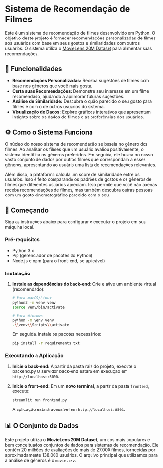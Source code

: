 # Sistema de Recomendação de Filmes

Este é um sistema de recomendação de filmes desenvolvido em Python. O objetivo deste projeto é fornecer recomendações personalizadas de filmes aos usuários com base em seus gostos e similaridades com outros usuários. O sistema utiliza o [MovieLens 20M Dataset](https://www.kaggle.com/datasets/grouplens/movielens-20m-dataset) para alimentar suas recomendações.

## 🚀 Funcionalidades

-   **Recomendações Personalizadas:** Receba sugestões de filmes com base nos gêneros que você mais gosta.
-   **Curta suas Recomendações:** Demonstre seu interesse em um filme recomendado, ajudando a aprimorar futuras sugestões.
-   **Análise de Similaridade:** Descubra o quão parecido o seu gosto para filmes é com o de outros usuários do sistema.
-   **Visualização de Dados:** Explore gráficos interativos que apresentam insights sobre os dados de filmes e as preferências dos usuários.

## ⚙️ Como o Sistema Funciona

O núcleo do nosso sistema de recomendação se baseia no gênero dos filmes. Ao analisar os filmes que um usuário avaliou positivamente, o sistema identifica os gêneros preferidos. Em seguida, ele busca no nosso vasto conjunto de dados por outros filmes que correspondam a esses gêneros, apresentando ao usuário uma lista de recomendações relevantes.

Além disso, a plataforma calcula um score de similaridade entre os usuários. Isso é feito comparando os padrões de gostos e os gêneros de filmes que diferentes usuários apreciam. Isso permite que você não apenas receba recomendações de filmes, mas também descubra outras pessoas com um gosto cinematográfico parecido com o seu.

## 🏁 Começando

Siga as instruções abaixo para configurar e executar o projeto em sua máquina local.

### Pré-requisitos

-   Python 3.x
-   Pip (gerenciador de pacotes do Python)
-   Node.js e npm (para o front-end, se aplicável)

### Instalação

1.  **Instale as dependências do back-end:**
    Crie e ative um ambiente virtual (recomendado):
    ```bash
    # Para macOS/Linux
    python3 -m venv venv
    source venv/bin/activate

    # Para Windows
    python -m venv venv
    .\\venv\\Scripts\\activate
    ```
    Em seguida, instale os pacotes necessários:
    ```bash
    pip install -r requirements.txt
    ```

### Executando a Aplicação

1.  **Inicie o back-end:**
    A partir da pasta raiz do projeto, execute o backend.py
    O servidor back-end estará em execução em `http://localhost:5000`.

2.  **Inicie o front-end:**
    Em um **novo terminal**, a partir da pasta `frontend`, execute:
    ```bash
    streamlit run frontend.py
    ```
    A aplicação estará acessível em `http://localhost:8501`.

## 📊 O Conjunto de Dados

Este projeto utiliza o **MovieLens 20M Dataset**, um dos mais populares e bem conceituados conjuntos de dados para sistemas de recomendação. Ele contém 20 milhões de avaliações de mais de 27.000 filmes, fornecidas por aproximadamente 138.000 usuários. O arquivo principal que utilizamos para a análise de gêneros é o `movie.csv`.
